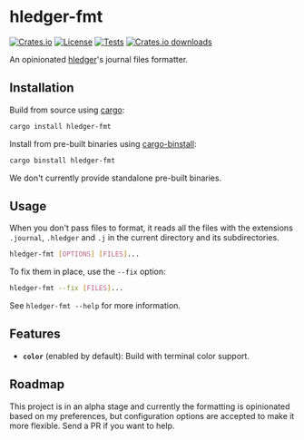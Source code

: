 # hledger-fmt

[![Crates.io](https://img.shields.io/crates/v/hledger-fmt?logo=rust)](https://crates.io/crates/hledger-fmt)
[![License](https://img.shields.io/crates/l/hledger-fmt)][license-badge-link]
[![Tests](https://img.shields.io/github/actions/workflow/status/mondeja/hledger-fmt/ci.yml?label=tests&logo=github)][tests-badge-link]
[![Crates.io downloads](https://img.shields.io/crates/d/hledger-fmt)](https://crates.io/crates/hledger-fmt)

<!-- markdown-link-check-disable -->

[license-badge-link]: https://github.com/mondeja/hledger-fmt/blob/master/LICENSE
[tests-badge-link]: https://github.com/mondeja/hledger-fmt/actions

<!-- markdown-link-check-enable -->

An opinionated [hledger]'s journal files formatter.

## Installation

Build from source using [cargo]:

```bash
cargo install hledger-fmt
```

Install from pre-built binaries using [cargo-binstall]:

```bash
cargo binstall hledger-fmt
```

We don't currently provide standalone pre-built binaries.

## Usage

When you don't pass files to format, it reads all the files with
the extensions `.journal`, `.hledger` and `.j` in the current directory
and its subdirectories.

```bash
hledger-fmt [OPTIONS] [FILES]...
```

To fix them in place, use the `--fix` option:

```bash
hledger-fmt --fix [FILES]...
```

See `hledger-fmt --help` for more information.

## Features

- **`color`** (enabled by default): Build with terminal color support.

## Roadmap

This project is in an alpha stage and currently the formatting is
opinionated based on my preferences, but configuration options are
accepted to make it more flexible. Send a PR if you want to help.

[cargo-binstall]: https://github.com/cargo-bins/cargo-binstall
[hledger]: https://hledger.org
[cargo]: https://doc.rust-lang.org/cargo/
